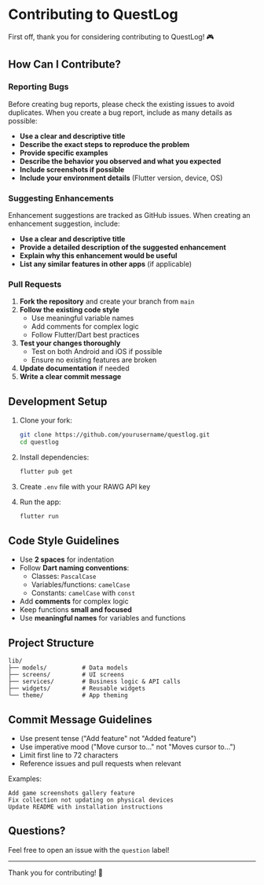 # Contributing to QuestLog

First off, thank you for considering contributing to QuestLog! 🎮

## How Can I Contribute?

### Reporting Bugs

Before creating bug reports, please check the existing issues to avoid duplicates. When you create a bug report, include as many details as possible:

- **Use a clear and descriptive title**
- **Describe the exact steps to reproduce the problem**
- **Provide specific examples**
- **Describe the behavior you observed and what you expected**
- **Include screenshots if possible**
- **Include your environment details** (Flutter version, device, OS)

### Suggesting Enhancements

Enhancement suggestions are tracked as GitHub issues. When creating an enhancement suggestion, include:

- **Use a clear and descriptive title**
- **Provide a detailed description of the suggested enhancement**
- **Explain why this enhancement would be useful**
- **List any similar features in other apps** (if applicable)

### Pull Requests

1. **Fork the repository** and create your branch from `main`
2. **Follow the existing code style**
   - Use meaningful variable names
   - Add comments for complex logic
   - Follow Flutter/Dart best practices
3. **Test your changes thoroughly**
   - Test on both Android and iOS if possible
   - Ensure no existing features are broken
4. **Update documentation** if needed
5. **Write a clear commit message**

## Development Setup

1. Clone your fork:
   ```bash
   git clone https://github.com/yourusername/questlog.git
   cd questlog
   ```

2. Install dependencies:
   ```bash
   flutter pub get
   ```

3. Create `.env` file with your RAWG API key

4. Run the app:
   ```bash
   flutter run
   ```

## Code Style Guidelines

- Use **2 spaces** for indentation
- Follow **Dart naming conventions**:
  - Classes: `PascalCase`
  - Variables/functions: `camelCase`
  - Constants: `camelCase` with `const`
- Add **comments** for complex logic
- Keep functions **small and focused**
- Use **meaningful names** for variables and functions

## Project Structure

```
lib/
├── models/          # Data models
├── screens/         # UI screens
├── services/        # Business logic & API calls
├── widgets/         # Reusable widgets
└── theme/           # App theming
```

## Commit Message Guidelines

- Use present tense ("Add feature" not "Added feature")
- Use imperative mood ("Move cursor to..." not "Moves cursor to...")
- Limit first line to 72 characters
- Reference issues and pull requests when relevant

Examples:
```
Add game screenshots gallery feature
Fix collection not updating on physical devices
Update README with installation instructions
```

## Questions?

Feel free to open an issue with the `question` label!

---

Thank you for contributing! 🙏
